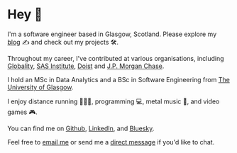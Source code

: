 ---
---

# Hey 👋

I'm a software engineer based in Glasgow, Scotland. Please explore my [blog](/blog) ✍️ and check out my projects 🛠️.

Throughout my career, I've contributed at various organisations, including [Globality](https://globality.com), [SAS Institute](https://sas.com), [Doist](https://doist.com) and [J.P. Morgan Chase](https://jpmorgan.com).

I hold an MSc in Data Analytics and a BSc in Software Engineering from [The University of Glasgow](https://gla.ac.uk).

I enjoy distance running 🏃‍♂️‍➡️, programming 💻, metal music 🤘, and video games 🎮.

You can find me on [Github](https://github.com/Garee), [LinkedIn](https://linkedin.com/in/garyblackwood), and [Bluesky](https://bsky.app/profile/garyblackwood.bsky.social).

Feel free to [email me](mailto:gary@garyblackwood.co.uk) or send me a [direct message](https://x.com/GarySoftware) if you'd like to chat.
